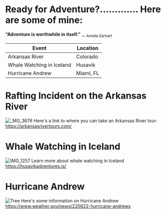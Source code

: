 # Ready for Adventure?............. Here are some of mine:

**“Adventure is worthwhile in itself.”** <sub>― Amelia Earhart<sub>


 | Event  | Location |
| ------------- | ------------- |
| Arkansas River | Colorado  |
|  Whale Watching in Iceland  | Husavik |
 | Hurricane Andrew | Miami, FL  |
# Rafting Incident on the Arkansas River  
![_MG_3676](https://user-images.githubusercontent.com/112975225/188715602-df78a88a-c725-4345-b8f6-73491065633b.JPG)
Here's a link to where you can take an Arkansas River tour: https://arkansasrivertours.com/

 # Whale Watching in Iceland
  ![IMG_1257](https://user-images.githubusercontent.com/112975225/188718053-44082ca6-ae57-4165-9feb-7176e204ace3.JPG)
Learn more about whale watching in Iceland https://husavikadventures.is/
 
 # Hurricane Andrew
  ![Tree](https://user-images.githubusercontent.com/112975225/188718838-ddf19564-d823-430b-a3c4-470480db1350.jpg)
Here's some information on Hurricane Andrew https://www.weather.gov/news/220822-hurricane-andrews
  
<!--
**psb417/psb417** is a ✨ _special_ ✨ repository because its `README.md` (this file) appears on your GitHub profile.

Here are some ideas to get you started:

- 🔭 I’m currently working on ...
- 🌱 I’m currently learning ...
- 👯 I’m looking to collaborate on ...
- 🤔 I’m looking for help with ...
- 💬 Ask me about ...
- 📫 How to reach me: ...
- 😄 Pronouns: ...
- ⚡ Fun fact: ...
-->
